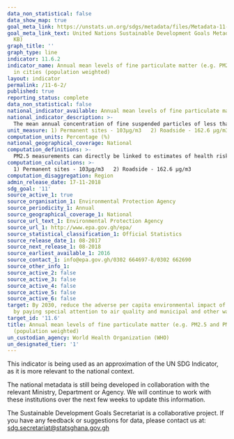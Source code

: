 ```yaml
---
data_non_statistical: false
data_show_map: true
goal_meta_link: https://unstats.un.org/sdgs/metadata/files/Metadata-11-06-02.pdf
goal_meta_link_text: United Nations Sustainable Development Goals Metadata (PDF 211
  KB)
graph_title: ''
graph_type: line
indicator: 11.6.2
indicator_name: Annual mean levels of fine particulate matter (e.g. PM2.5 and PM10)
  in cities (population weighted)
layout: indicator
permalink: /11-6-2/
published: true
reporting_status: complete
data_non_statistical: false
national_indicator_available: Annual mean levels of fine particulate matter (PM10) in Accra (μg/m3)
national_indicator_description: >-
  The mean annual concentration of fine suspended particles of less than 10 microns in diameters (PM10)
unit_measure: 1) Permanent sites - 103μg/m3   2) Roadside - 162.6 μg/m3
computation_units: Percentage (%)
national_geographical_coverage: National
computation_definitions: >-
  PM2.5 measurements can directly be linked to estimates of health risks using an integrated exposure response function, and are therefore of particular interest. PM10 measurements first need to be converted to PM2.5 in order to do. In high-income countries, PM2.5 measurements are already being widely performed. In low- and middle-income countries, however, while PM2.5 measures are increasingly being developed, they are not yet available in many countries. In low-and middle-income countries, annual mean PM2.5 measurements could be accessed in 69 cities, but PM10 in 512 cities. In high-income countries, 816 cities with PM2.5 measures could be accessed, against 544 cities with PM10 measurements.
computation_calculations: >-
  1) Permanent sites - 103μg/m3   2) Roadside - 162.6 μg/m3
computation_disaggregation: Region
admin_release_date: 17-11-2018
sdg_goal: '11'
source_active_1: true
source_organisation_1: Environmental Protection Agency
source_periodicity_1: Annual 
source_geographical_coverage_1: National
source_url_text_1: Environmental Protection Agency
source_url_1: http://www.epa.gov.gh/epa/
source_statistical_classification_1: Official Statistics
source_release_date_1: 08-2017
source_next_release_1: 08-2018
source_earliest_available_1: 2016
source_contact_1: info@epa.gov.gh/0302 664697-8/0302 662690
source_other_info_1:
source_active_2: false
source_active_3: false
source_active_4: false
source_active_5: false
source_active_6: false
target: By 2030, reduce the adverse per capita environmental impact of cities, including
  by paying special attention to air quality and municipal and other waste management
target_id: '11.6'
title: Annual mean levels of fine particulate matter (e.g. PM2.5 and PM10) in cities
  (population weighted)
un_custodian_agency: World Health Organization (WHO)
un_designated_tier: '1'
---
```

This indicator is being used as an approximation of the UN SDG Indicator, as it is more relevant to the national context.

The national metadata is still being developed in collaboration with the relevant Ministry, Department or Agency. We will continue to work with these institutions over the next few weeks to update this information.

The Sustainable Development Goals Secretariat is a collaborative project. If you have any feedback or suggestions for data, please contact us at: sdg.secretariat@statsghana.gov.gh

